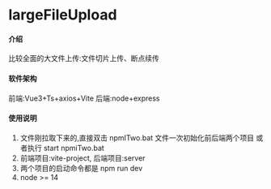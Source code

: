 # largeFileUpload

#### 介绍
比较全面的大文件上传:文件切片上传、断点续传

#### 软件架构
前端:Vue3+Ts+axios+Vite  后端:node+express

#### 使用说明

1.  文件刚拉取下来的,直接双击 npmITwo.bat 文件一次初始化前后端两个项目 或者执行 start npmiTwo.bat
2.  前端项目:vite-project, 后端项目:server
3.  两个项目的启动命令都是 npm run dev
4.  node >= 14
